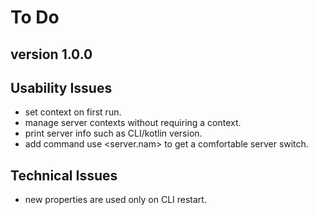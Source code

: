 # To Do

## version 1.0.0

## Usability Issues

* set context on first run.
* manage server contexts without requiring a context.
* print server info such as CLI/kotlin version.
* add command use <server.nam> to get a comfortable server switch.

## Technical Issues

- new properties are used only on CLI restart.